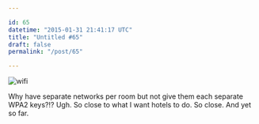 ```yaml
---

id: 65
datetime: "2015-01-31 21:41:17 UTC"
title: "Untitled #65"
draft: false
permalink: "/post/65"

---
```


![wifi](http://cl.ly/ZYSe/d)

Why have separate networks per room but not give them each separate WPA2 keys?!? Ugh. So close to what I want hotels to do. So close. And yet so far.

